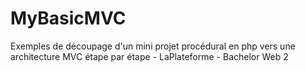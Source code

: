 # MyBasicMVC

Exemples de découpage d'un mini projet procédural en php vers une architecture MVC étape par étape - LaPlateforme - Bachelor Web 2
